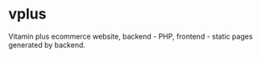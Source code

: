 # vplus
Vitamin plus ecommerce website, backend - PHP, frontend - static pages generated by backend.
